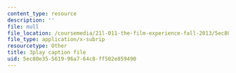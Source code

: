 ```yaml
---
content_type: resource
description: ''
file: null
file_location: /coursemedia/21l-011-the-film-experience-fall-2013/5ec80e35561996a764c8ff502e859490_vtViG3o2mgg.srt
file_type: application/x-subrip
resourcetype: Other
title: 3play caption file
uid: 5ec80e35-5619-96a7-64c8-ff502e859490
---
```

